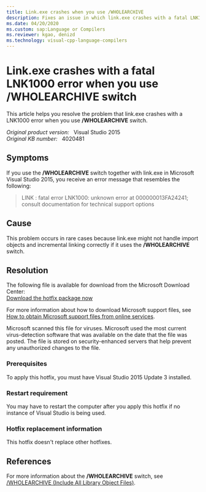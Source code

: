 ```yaml
---
title: Link.exe crashes when you use /WHOLEARCHIVE
description: Fixes an issue in which link.exe crashes with a fatal LNK1000 error when you use /WHOLEARCHIVE switch.
ms.date: 04/20/2020
ms.custom: sap:Language or Compilers
ms.reviewer: kgao, denizd
ms.technology: visual-cpp-language-compilers
---
```

# Link.exe crashes with a fatal LNK1000 error when you use /WHOLEARCHIVE switch

This article helps you resolve the problem that link.exe crashes with a LNK1000 error when you use **/WHOLEARCHIVE** switch.

_Original product version:_ &nbsp; Visual Studio 2015  
_Original KB number:_ &nbsp; 4020481

## Symptoms

If you use the **/WHOLEARCHIVE** switch together with link.exe in Microsoft Visual Studio 2015, you receive an error message that resembles the following:

> LINK : fatal error LNK1000: unknown error at 000000013FA24241; consult documentation for technical support options

## Cause

This problem occurs in rare cases because link.exe might not handle import objects and incremental linking correctly if it uses the **/WHOLEARCHIVE** switch.

## Resolution

The following file is available for download from the Microsoft Download Center:  
[Download the hotfix package now](https://download.microsoft.com/download/8/1/d/81dbe6bb-ed92-411a-bef5-3a75ff972c6a/vc14-kb4020481.exe)

For more information about how to download Microsoft support files, see [How to obtain Microsoft support files from online services](https://support.microsoft.com/help/119591/how-to-obtain-microsoft-support-files-from-online-services).

Microsoft scanned this file for viruses. Microsoft used the most current virus-detection software that was available on the date that the file was posted. The file is stored on security-enhanced servers that help prevent any unauthorized changes to the file.

### Prerequisites

To apply this hotfix, you must have Visual Studio 2015 Update 3 installed.

### Restart requirement

You may have to restart the computer after you apply this hotfix if no instance of Visual Studio is being used.

### Hotfix replacement information

This hotfix doesn't replace other hotfixes.

## References

For more information about the **/WHOLEARCHIVE** switch, see [/WHOLEARCHIVE (Include All Library Object Files)](/cpp/build/reference/wholearchive-include-all-library-object-files?&view=vs-2019&preserve-view=true).
